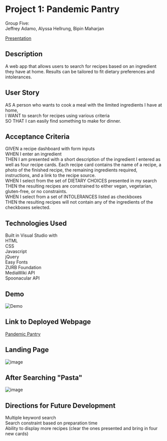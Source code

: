 # Project 1: Pandemic Pantry

Group Five:  
Jeffrey Adamo, Alyssa Hellrung, Bipin Maharjan

[Presentation](https://docs.google.com/presentation/d/1uZGWMkWw4LRaYCs_ZFH-1DoOv6nIrZULHUeKNFdu0i8/edit#slide=id.g29f43f0a72_0_15)

## Description

A web app that allows users to search for recipes based on an ingredient they have at home. Results can be tailored to fit dietary preferences and intolerances. 

## User Story

AS A person who wants to cook a meal with the limited ingredients I have at home,  
I WANT to search for recipes using various criteria  
SO THAT I can easily find something to make for dinner.
 
## Acceptance Criteria
GIVEN a recipe dashboard with form inputs  
WHEN I enter an ingredient  
THEN I am presented with a short description of the ingredient I entered as well as four recipe cards. Each recipe card contains the name of a recipe, a photo of the finished recipe, the remaining ingredients required, instructions, and a link to the recipe source.  
WHEN I select from the set of DIETARY CHOICES presented in my search  
THEN the resulting recipes are constrained to either vegan, vegetarian, gluten-free, or no constraints.  
WHEN I select from a set of INTOLERANCES listed as checkboxes  
THEN the resulting recipes will not contain any of the ingredients of the checkboxes selected.

## Technologies Used
Built in Visual Studio with  
HTML  
CSS  
Javascript  
jQuery  
Easy Fonts  
ZURB Foundation  
MediaWiki API  
Spoonacular API

## Demo
![Demo](./Assets/pandemicPantry.gif)

## Link to Deployed Webpage
[Pandemic Pantry](https://alyssahellrung.github.io/Pandemic-Pantry/)

## Landing Page
![image](https://user-images.githubusercontent.com/57811605/79628786-06f2aa00-80f9-11ea-82fe-1c807108d6f2.png)

## After Searching "Pasta"
![image](https://user-images.githubusercontent.com/57811605/79628762-c5fa9580-80f8-11ea-8ccd-c70c13897287.png)

## Directions for Future Development
Multiple keyword search  
Search constraint based on preparation time  
Ability to display more recipes (clear the ones presented and bring in four new cards)

